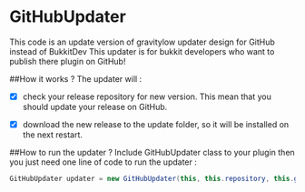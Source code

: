 # GitHubUpdater
This code is an update version of gravitylow updater design for GitHub instead of BukkitDev
This updater is for bukkit developers who want to publish there plugin on GitHub!


##How it works ?
The updater will :
- [x] check your release repository for new version. This mean that you should update your release on GitHub.
- [x] download the new release to the update folder, so it will be installed on the next restart.


##How to run the updater ?
Include GitHubUpdater class to your plugin then you just need one line of code to run the updater :
```java
GitHubUpdater updater = new GitHubUpdater(this, this.repository, this.getFile(), GitHubUpdater.UpdateType.DEFAULT, true);
```
